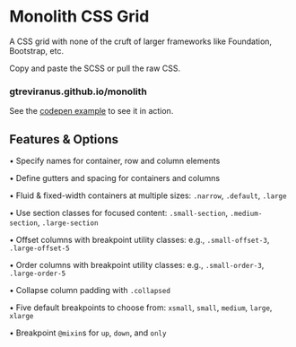 # Monolith CSS Grid
A CSS grid with none of the cruft of larger frameworks like Foundation, Bootstrap, etc.

Copy and paste the SCSS or pull the raw CSS.

### gtreviranus.github.io/monolith

See the [codepen example](https://codepen.io/geotrev/pen/PWEYaB) to see it in action.

## Features & Options

• Specify names for container, row and column elements

• Define gutters and spacing for containers and columns

• Fluid & fixed-width containers at multiple sizes: `.narrow`, `.default`, `.large`

• Use section classes for focused content: `.small-section`, `.medium-section`, `.large-section`

• Offset columns with breakpoint utility classes: e.g., `.small-offset-3`, `.large-offset-5`

• Order columns with breakpoint utility classes: e.g., `.small-order-3`, `.large-order-5`

• Collapse column padding with `.collapsed`

• Five default breakpoints to choose from: `xsmall`, `small`, `medium`, `large`, `xlarge`

• Breakpoint `@mixin`s for `up`, `down`, and `only`
